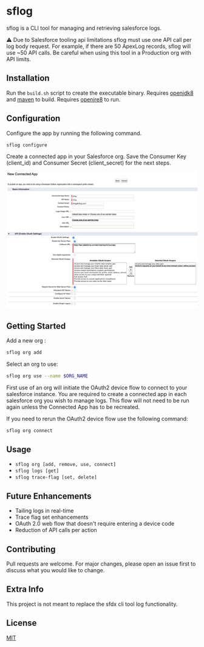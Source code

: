# sflog

sflog is a CLI tool for managing and retrieving salesforce logs.

:warning: Due to Salesforce tooling api limitations sflog must use one API call per log body request.  For example, if there are 50 ApexLog records, sflog will use ~50 API calls.  Be careful when using this tool in a Production org with API limits.

## Installation

Run the `build.sh` script to create the executable binary.  Requires [openjdk8](https://openjdk.java.net/install/) and [maven](https://maven.apache.org/install.html) to build.  Requires [openjre8](https://openjdk.java.net/install/) to run.

## Configuration

Configure the app by running the following command.

```bash
sflog configure
```

Create a connected app in your Salesforce org.  Save the Consumer Key (client_id) and Consumer Secret (client_secret) for the next steps.

![screenshot](connected_app.png)

## Getting Started

Add a new org :
```bash
sflog org add
```

Select an org to use:
```bash
sflog org use --name $ORG_NAME
```

First use of an org will initiate the OAuth2 device flow to connect to your salesforce instance.  You are required to create a connected app in each salesforce org you wish to manage logs.  This flow will not need to be run again unless the Connected App has to be recreated.

If you need to rerun the OAuth2 device flow use the following command:

```bash
sflog org connect
```

## Usage

- `sflog org [add, remove, use, connect]`
- `sflog logs [get]`
- `sflog trace-flag [set, delete]`

## Future Enhancements

- Tailing logs in real-time
- Trace flag set enhancements
- OAuth 2.0 web flow that doesn't require entering a device code
- Reduction of API calls per action

## Contributing
Pull requests are welcome. For major changes, please open an issue first to discuss what you would like to change.

## Extra Info
This project is not meant to replace the sfdx cli tool log functionality.

## License
[MIT](https://choosealicense.com/licenses/mit/)